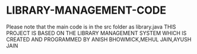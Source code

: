 # LIBRARY-MANAGEMENT-CODE
Please note that the main code is in the src folder as library.java
THIS PROJECT IS BASED ON THE LIBRARY MANAGEMENT SYSTEM WHICH IS CREATED AND PROGRAMMED BY ANISH BHOWMICK,MEHUL JAIN,AYUSH JAIN
